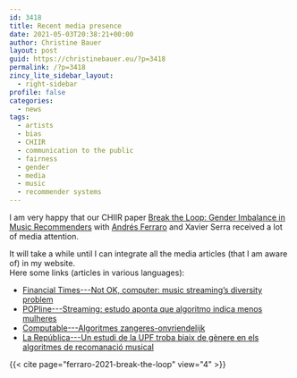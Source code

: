 ```yaml
---
id: 3418
title: Recent media presence
date: 2021-05-03T20:38:21+00:00
author: Christine Bauer
layout: post
guid: https://christinebauer.eu/?p=3418
permalink: /?p=3418
zincy_lite_sidebar_layout:
  - right-sidebar
profile: false
categories:
  - news
tags:
  - artists
  - bias
  - CHIIR
  - communication to the public
  - fairness
  - gender
  - media
  - music
  - recommender systems
---
```

I am very happy that our CHIIR paper <a href="https://dl.acm.org/doi/10.1145/3406522.3446033?cid=81453628934" rel="noopener" target="_blank">Break the Loop: Gender Imbalance in Music Recommenders</a> with <a href="https://andrebola.github.io" rel="noopener" target="_blank">Andrés Ferraro</a> and Xavier Serra received a lot of media attention.

It will take a while until I can integrate all the media articles (that I am aware of) in my website.  
Here some links (articles in various languages):  
* [Financial Times---Not OK, computer: music streaming’s diversity problem](https://www.ft.com/content/fa53b5d6-0e79-4740-87ee-daaf8fc12212)  
* [POPline---Streaming: estudo aponta que algoritmo indica menos mulheres](https://portalpopline.com.br/streaming-estudo-aponta-que-algoritmo-indica-menos-mulheres/)  
* [Computable---Algoritmes zangeres-onvriendelijk](https://www.computable.nl/artikel/nieuws/maatschappij/7166553/250449/algoritmes-zangeres-onvriendelijk.html)  
* [La República---Un estudi de la UPF troba biaix de gènere en els algoritmes de recomanació musical](https://www.larepublica.cat/minut-a-minut/un-estudi-de-la-upf-troba-biaix-de-genere-en-els-algoritmes-de-recomanacio-musical/)

{{< cite page="ferraro-2021-break-the-loop" view="4" >}}
